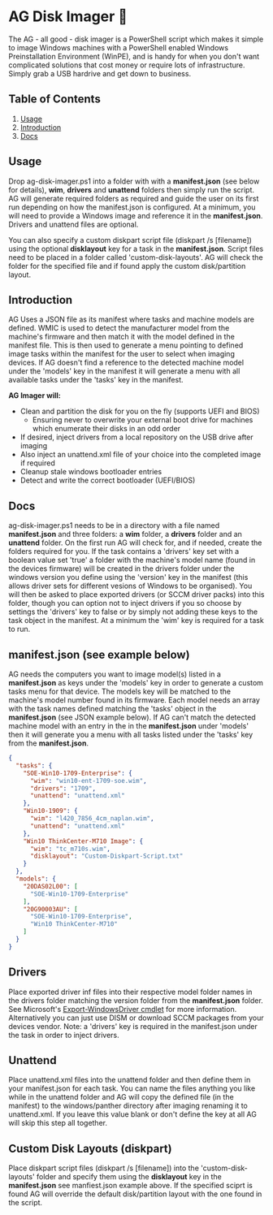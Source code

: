 # AG Disk Imager 🌄

The AG - all good - disk imager is a PowerShell script which makes it simple to image Windows machines
with a PowerShell enabled Windows Preinstallation Environment (WinPE), and is handy for when you don't want
complicated solutions that cost money or require lots of infrastructure. Simply grab a USB hardrive and get down to business.
  
## Table of Contents

1. [Usage](#Usage)
2. [Introduction](#Introduction)
3. [Docs](#Docs)

## Usage

Drop ag-disk-imager.ps1 into a folder with with a **manifest.json** (see below for details), **wim**, **drivers** and **unattend** folders then simply run the script. AG will generate required folders as required and guide the user on its first run depending on how the manifest.json is configured. At a minimum, you will need to provide a Windows image and reference it in the **manifest.json**. Drivers and unattend files are optional. 

You can also specify a custom diskpart script file (diskpart /s [filename]) using the optional **disklayout** key for a task in the **manifest.json**. Script files need to be placed in a folder called 'custom-disk-layouts'. AG will check the folder for the specified file and if found apply the custom disk/partition layout.

## Introduction

AG Uses a JSON file as its manifest where tasks and machine models are defined. WMIC is used to detect the manufacturer model from the machine's firmware and then match it with the model defined in the manifest file. This is then used to generate a menu pointing to defined image tasks within the manifest for the user to select when imaging devices. If AG doesn't find a reference to the detected machine model under the 'models' key in the manifest it will generate a menu with all available tasks under the 'tasks' key in the manifest.
  
**AG Imager will:**

* Clean and partition the disk for you on the fly (supports UEFI and BIOS)
  * Ensuring never to overwrite your external boot drive for machines which enumerate their disks in an odd order
* If desired, inject drivers from a local repository on the USB drive after imaging
* Also inject an unattend.xml file of your choice into the completed image if required
* Cleanup stale windows bootloader entries
* Detect and write the correct bootloader (UEFI/BIOS)

## Docs

ag-disk-imager.ps1 needs to be in a directory with a file named **manifest.json** and three folders: a **wim** folder, a **drivers** folder and an **unattend** folder. On the first run AG will check for, and if needed, create the folders required for you. If the task contains a 'drivers' key set with a boolean value set 'true' a folder with the machine's model name (found in the devices firmware) will be created in the drivers folder under the windows version you define using the 'version' key in the manifest (this allows driver sets for different vesions of Windows to be organised). You will then be asked to place exported drivers (or SCCM driver packs) into this folder, though you can option not to inject drivers if you so choose by settings the 'drivers' key to false or by simply not adding these keys to the task object in the manifest. At a minimum the 'wim' key is required for a task to run.
  
## manifest.json (see example below)

AG needs the computers you want to image model(s) listed in a **manifest.json** as keys under the 'models' key in order to generate a custom tasks menu for that device. The models key will be matched to the machine's model number found in its firmware. Each model needs an array with the task names defined matching the 'tasks' object in the **manifest.json** (see JSON example below). If AG can't match the detected machine model with an entry in the in the **manifest.json** under 'models' then it will generate you a menu with all tasks listed under the 'tasks' key from the **manifest.json**.

```json
{
  "tasks": {
    "SOE-Win10-1709-Enterprise": {
      "wim": "win10-ent-1709-soe.wim",
      "drivers": "1709",
      "unattend": "unattend.xml"
    },
    "Win10-1909": {
      "wim": "l420_7856_4cm_naplan.wim",
      "unattend": "unattend.xml"
    },
    "Win10 ThinkCenter-M710 Image": {
      "wim": "tc_m710s.wim",
      "disklayout": "Custom-Diskpart-Script.txt"
    }
  },
  "models": {
    "20DAS02L00": [
      "SOE-Win10-1709-Enterprise"
    ],
    "20G90003AU": [
      "SOE-Win10-1709-Enterprise",
      "Win10 ThinkCenter-M710"
    ]
  }
}
```

## Drivers

Place exported driver inf files into their respective model folder names in the drivers folder matching the version folder from the **manifest.json** folder. See Microsoft's [Export-WindowsDriver cmdlet](https://docs.microsoft.com/en-us/powershell/module/dism/export-windowsdriver?view=win10-ps) for more information. Alternatively you can just use DISM or download SCCM packages from your devices vendor. Note: a 'drivers' key is required in the manifest.json under the task in order to inject drivers.

## Unattend

Place unattend.xml files into the unattend folder and then define them in your manifest.json for each task. You can name the files anything you like while in the unattend folder and AG will copy the defined file (in the manifest) to the windows/panther directory after imaging renaming it to unattend.xml. If you leave this value blank or don't define the key at all AG will skip this step all together.

## Custom Disk Layouts (diskpart)

Place diskpart script files (diskpart /s [filename]) into the 'custom-disk-layouts' folder and specify them using the **disklayout** key in the **manifest.json** see manfiest.json example above. If the specified sciprt is found AG will override the default disk/partition layout with the one found in the script.